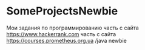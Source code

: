 # SomeProjectsNewbie
Мои задания по программированию
часть с сайта https://www.hackerrank.com
часть с сайта https://courses.prometheus.org.ua    /java newbie
